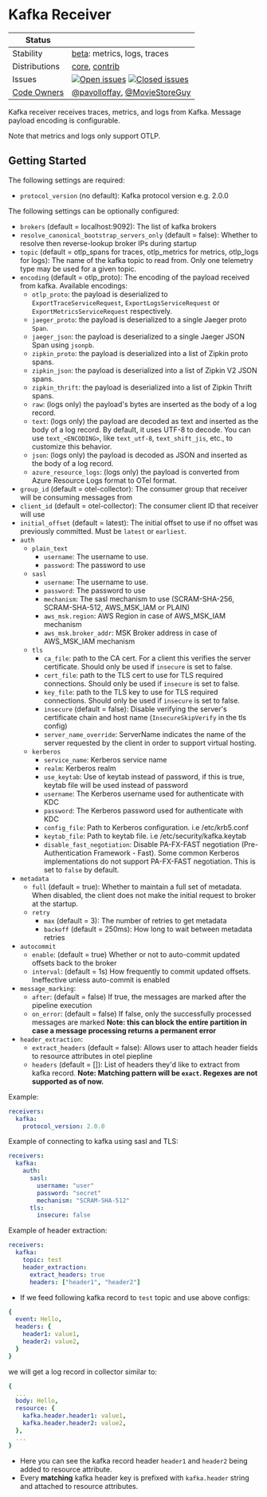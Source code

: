 # Kafka Receiver

<!-- status autogenerated section -->
| Status        |           |
| ------------- |-----------|
| Stability     | [beta]: metrics, logs, traces   |
| Distributions | [core], [contrib] |
| Issues        | [![Open issues](https://img.shields.io/github/issues-search/open-telemetry/opentelemetry-collector-contrib?query=is%3Aissue%20is%3Aopen%20label%3Areceiver%2Fkafka%20&label=open&color=orange&logo=opentelemetry)](https://github.com/open-telemetry/opentelemetry-collector-contrib/issues?q=is%3Aopen+is%3Aissue+label%3Areceiver%2Fkafka) [![Closed issues](https://img.shields.io/github/issues-search/open-telemetry/opentelemetry-collector-contrib?query=is%3Aissue%20is%3Aclosed%20label%3Areceiver%2Fkafka%20&label=closed&color=blue&logo=opentelemetry)](https://github.com/open-telemetry/opentelemetry-collector-contrib/issues?q=is%3Aclosed+is%3Aissue+label%3Areceiver%2Fkafka) |
| [Code Owners](https://github.com/open-telemetry/opentelemetry-collector-contrib/blob/main/CONTRIBUTING.md#becoming-a-code-owner)    | [@pavolloffay](https://www.github.com/pavolloffay), [@MovieStoreGuy](https://www.github.com/MovieStoreGuy) |

[beta]: https://github.com/open-telemetry/opentelemetry-collector#beta
[core]: https://github.com/open-telemetry/opentelemetry-collector-releases/tree/main/distributions/otelcol
[contrib]: https://github.com/open-telemetry/opentelemetry-collector-releases/tree/main/distributions/otelcol-contrib
<!-- end autogenerated section -->

Kafka receiver receives traces, metrics, and logs from Kafka. Message payload encoding is configurable.

Note that metrics and logs only support OTLP.

## Getting Started

The following settings are required:

- `protocol_version` (no default): Kafka protocol version e.g. 2.0.0

The following settings can be optionally configured:

- `brokers` (default = localhost:9092): The list of kafka brokers
- `resolve_canonical_bootstrap_servers_only` (default = false): Whether to resolve then reverse-lookup broker IPs during startup
- `topic` (default = otlp_spans for traces, otlp_metrics for metrics, otlp_logs for logs): The name of the kafka topic to read from.
  Only one telemetry type may be used for a given topic.
- `encoding` (default = otlp_proto): The encoding of the payload received from kafka. Available encodings:
  - `otlp_proto`: the payload is deserialized to `ExportTraceServiceRequest`, `ExportLogsServiceRequest` or `ExportMetricsServiceRequest` respectively.
  - `jaeger_proto`: the payload is deserialized to a single Jaeger proto `Span`.
  - `jaeger_json`: the payload is deserialized to a single Jaeger JSON Span using `jsonpb`.
  - `zipkin_proto`: the payload is deserialized into a list of Zipkin proto spans.
  - `zipkin_json`: the payload is deserialized into a list of Zipkin V2 JSON spans.
  - `zipkin_thrift`: the payload is deserialized into a list of Zipkin Thrift spans.
  - `raw`: (logs only) the payload's bytes are inserted as the body of a log record.
  - `text`: (logs only) the payload are decoded as text and inserted as the body of a log record. By default, it uses UTF-8 to decode. You can use `text_<ENCODING>`, like `text_utf-8`, `text_shift_jis`, etc., to customize this behavior.
  - `json`: (logs only) the payload is decoded as JSON and inserted as the body of a log record.
  - `azure_resource_logs`: (logs only) the payload is converted from Azure Resource Logs format to OTel format.
- `group_id` (default = otel-collector): The consumer group that receiver will be consuming messages from
- `client_id` (default = otel-collector): The consumer client ID that receiver will use
- `initial_offset` (default = latest): The initial offset to use if no offset was previously committed. Must be `latest` or `earliest`.
- `auth`
  - `plain_text`
    - `username`: The username to use.
    - `password`: The password to use
  - `sasl`
    - `username`: The username to use.
    - `password`: The password to use
    - `mechanism`: The sasl mechanism to use (SCRAM-SHA-256, SCRAM-SHA-512, AWS_MSK_IAM or PLAIN)
    - `aws_msk.region`: AWS Region in case of AWS_MSK_IAM mechanism
    - `aws_msk.broker_addr`: MSK Broker address in case of AWS_MSK_IAM mechanism
  - `tls`
    - `ca_file`: path to the CA cert. For a client this verifies the server certificate. Should
      only be used if `insecure` is set to false.
    - `cert_file`: path to the TLS cert to use for TLS required connections. Should
      only be used if `insecure` is set to false.
    - `key_file`: path to the TLS key to use for TLS required connections. Should
      only be used if `insecure` is set to false.
    - `insecure` (default = false): Disable verifying the server's certificate
      chain and host name (`InsecureSkipVerify` in the tls config)
    - `server_name_override`: ServerName indicates the name of the server requested by the client
      in order to support virtual hosting.
  - `kerberos`
    - `service_name`: Kerberos service name
    - `realm`: Kerberos realm
    - `use_keytab`: Use of keytab instead of password, if this is true, keytab file will be used instead of password
    - `username`: The Kerberos username used for authenticate with KDC
    - `password`: The Kerberos password used for authenticate with KDC
    - `config_file`: Path to Kerberos configuration. i.e /etc/krb5.conf
    - `keytab_file`: Path to keytab file. i.e /etc/security/kafka.keytab
    - `disable_fast_negotiation`: Disable PA-FX-FAST negotiation (Pre-Authentication Framework - Fast). Some common Kerberos implementations do not support PA-FX-FAST negotiation. This is set to `false` by default.
- `metadata`
  - `full` (default = true): Whether to maintain a full set of metadata. When
    disabled, the client does not make the initial request to broker at the
    startup.
  - `retry`
    - `max` (default = 3): The number of retries to get metadata
    - `backoff` (default = 250ms): How long to wait between metadata retries
- `autocommit`
  - `enable`: (default = true) Whether or not to auto-commit updated offsets back to the broker
  - `interval`: (default = 1s) How frequently to commit updated offsets. Ineffective unless auto-commit is enabled
- `message_marking`:
  - `after`: (default = false) If true, the messages are marked after the pipeline execution
  - `on_error`: (default = false) If false, only the successfully processed messages are marked
    **Note: this can block the entire partition in case a message processing returns a permanent error**
- `header_extraction`:
  - `extract_headers` (default = false): Allows user to attach header fields to resource attributes in otel piepline
  - `headers` (default = []): List of headers they'd like to extract from kafka record. 
  **Note: Matching pattern will be `exact`. Regexes are not supported as of now.** 

Example:

```yaml
receivers:
  kafka:
    protocol_version: 2.0.0
```
Example of connecting to kafka using sasl and TLS:

```yaml
receivers:
  kafka:
    auth:
      sasl:
        username: "user"
        password: "secret"
        mechanism: "SCRAM-SHA-512"
      tls:
        insecure: false
```
Example of header extraction:

```yaml
receivers:
  kafka:
    topic: test
    header_extraction: 
      extract_headers: true
      headers: ["header1", "header2"]
```

- If we feed following kafka record to `test` topic and use above configs: 
```yaml
{
  event: Hello,
  headers: {
    header1: value1,
    header2: value2,
  }
}
```
we will get a log record in collector similar to: 
```yaml
{
  ...
  body: Hello,
  resource: {
    kafka.header.header1: value1,
    kafka.header.header2: value2,
  },
  ...
}
```

- Here you can see the kafka record header `header1` and `header2` being added to resource attribute.
- Every **matching** kafka header key is prefixed with `kafka.header` string and attached to resource attributes.
